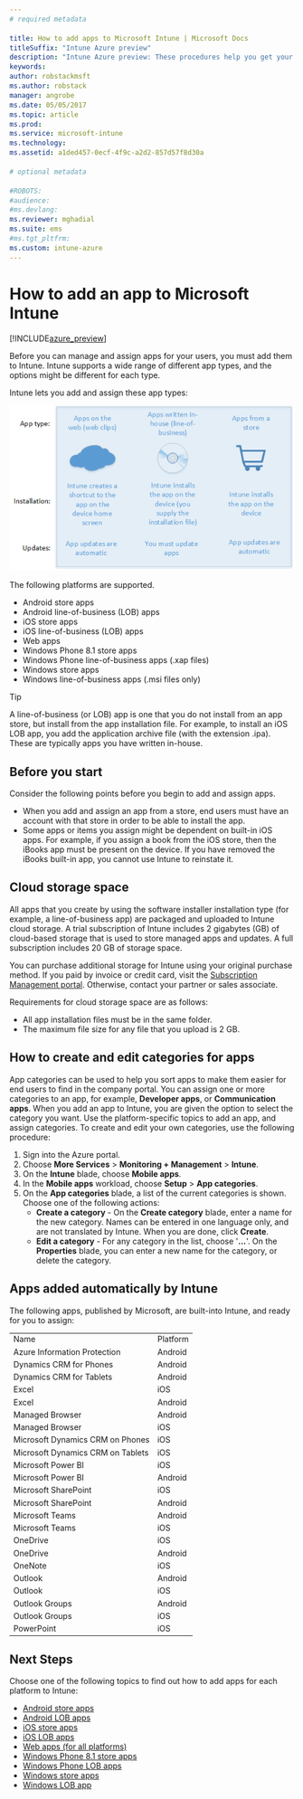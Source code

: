 ```yaml
---
# required metadata

title: How to add apps to Microsoft Intune | Microsoft Docs
titleSuffix: "Intune Azure preview"
description: "Intune Azure preview: These procedures help you get your apps into Intune ready to be assigned to users and devices. "
keywords:
author: robstackmsft
ms.author: robstack
manager: angrobe
ms.date: 05/05/2017
ms.topic: article
ms.prod:
ms.service: microsoft-intune
ms.technology:
ms.assetid: a1ded457-0ecf-4f9c-a2d2-857d57f8d30a

# optional metadata

#ROBOTS:
#audience:
#ms.devlang:
ms.reviewer: mghadial
ms.suite: ems
#ms.tgt_pltfrm:
ms.custom: intune-azure
---
```


# How to add an app to Microsoft Intune

[!INCLUDE[azure_preview](./includes/azure_preview.md)]

Before you can manage and assign apps for your users, you must add them to Intune. Intune supports a wide range of different app types, and the options might be different for each type.

Intune lets you add and assign these app types:

![App types supported by Intune](./media/app-types.png)

The following platforms are supported.

- Android store apps
- Android line-of-business (LOB) apps
- iOS store apps
- iOS line-of-business (LOB) apps
- Web apps
- Windows Phone 8.1 store apps
- Windows Phone line-of-business apps (.xap files)
- Windows store apps
- Windows line-of-business apps (.msi files only)

>[!TIP]
> A line-of-business (or LOB) app is one that you do not install from an app store, but install from the app installation file. For example, to install an iOS LOB app, you add the application archive file (with the extension .ipa). These are typically apps you have written in-house.

## Before you start

Consider the following points before you begin to add and assign apps.

- When you add and assign an app from a store, end users must have an account with that store in order to be able to install the app.
- Some apps or items you assign might be dependent on built-in iOS apps. For example, if you assign a book from the iOS store, then the iBooks app must be present on the device. If you have removed the iBooks built-in app, you cannot use Intune to reinstate it.

## Cloud storage space
All apps that you create by using the software installer installation type (for example, a line-of-business app) are packaged and uploaded to Intune cloud storage. A trial subscription of Intune includes 2 gigabytes (GB) of cloud-based storage that is used to store managed apps and updates. A full subscription includes 20 GB of storage space.

You can purchase additional storage for Intune using your original purchase method.  If you paid by invoice or credit card, visit the [Subscription Management portal](https://portal.office.com/adminportal/home?switchtomodern=true#/subscriptions).  Otherwise, contact your partner or sales associate.

Requirements for cloud storage space are as follows:

-   All app installation files must be in the same folder.
-   The maximum file size for any file that you upload is 2 GB.

## How to create and edit categories for apps

App categories can be used to help you sort apps to make them easier for end users to find in the company portal. You can assign one or more categories to an app, for example, **Developer apps**, or **Communication apps**.
When you add an app to Intune, you are given the option to select the category you want. Use the platform-specific topics to add an app, and assign categories. To create and edit your own categories, use the following procedure:

1. Sign into the Azure portal.
2. Choose **More Services** > **Monitoring + Management** > **Intune**.
3. On the **Intune** blade, choose **Mobile apps**.
4. In the **Mobile apps** workload, choose **Setup** > **App categories**.
5. On the **App categories** blade, a list of the current categories is shown. Choose one of the following actions:
	- **Create a category** - On the **Create category** blade, enter a name for the new category. Names can be entered in one language only, and are not translated by Intune. When you are done, click **Create**.
	- **Edit a category** - For any category in the list, choose '**...**'. On the **Properties** blade, you can enter a new name for the category, or delete the category.


## Apps added automatically by Intune

The following apps, published by Microsoft, are built-into Intune, and ready for you to assign:

|||
|-|-|
|Name|Platform|App type|
|Azure Information Protection|Android|Managed Android store app|
|Dynamics CRM for Phones|Android|Managed Android store app|
|Dynamics CRM for Tablets|Android|Managed Android store app|
|Excel|iOS|Managed iOS store app|
|Excel|Android|Managed Android store app|
|Managed Browser|Android|Managed Android store app|
|Managed Browser|iOS|Managed iOS store app|
|Microsoft Dynamics CRM on Phones|iOS|Managed iOS store app|
|Microsoft Dynamics CRM on Tablets|iOS|Managed iOS store app|
|Microsoft Power BI|iOS|Managed iOS store app|
|Microsoft Power BI|Android|Managed Android store app|
|Microsoft SharePoint|iOS|Managed iOS store app|
|Microsoft SharePoint|Android|Managed Android store app|
|Microsoft Teams|Android|Managed Android store app|
|Microsoft Teams|iOS|Managed iOS store app|
|OneDrive|iOS|Managed iOS store app|
|OneDrive|Android|Managed Android store app|
|OneNote|iOS|Managed iOS store app|
|Outlook|Android|Managed Android store app|
|Outlook|iOS|Managed iOS store app|
|Outlook Groups|Android|Managed Android store app|
|Outlook Groups|iOS|Managed iOS store app|
|PowerPoint|iOS|Managed iOS store app|

## Next Steps

Choose one of the following topics to find out how to add apps for each platform to Intune:

- [Android store apps](store-apps-android.md)
- [Android LOB apps](lob-apps-android.md)
- [iOS store apps](store-apps-ios.md)
- [iOS LOB apps](lob-apps-ios.md)
- [Web apps (for all platforms)](web-app.md)
- [Windows Phone 8.1 store apps](store-apps-windows-phone-8-1.md)
- [Windows Phone LOB apps](lob-apps-windows-phone.md)
- [Windows store apps](store-apps-windows.md)
- [Windows LOB app](lob-apps-windows.md)

